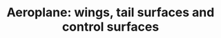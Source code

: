 ---
learningObjectiveId: "021.02.03"
parentId: "021.02"
title: "Aeroplane: wings, tail surfaces and control surfaces"
---